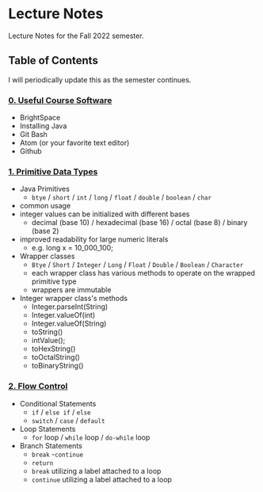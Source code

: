 # Lecture Notes

Lecture Notes for the Fall 2022 semester.

## Table of Contents

I will periodically update this as the semester continues.

### [0. Useful Course Software](00_useful_course_software.md)

- BrightSpace
- Installing Java
- Git Bash
- Atom (or your favorite text editor)
- Github

### [1. Primitive Data Types](01_primitive_data_types.md)

- Java Primitives
  - `btye` / `short` / `int` / `long` / `float` / `double` / `boolean` / `char`
- common usage
- integer values can be initialized with different bases
    - decimal (base 10) / hexadecimal (base 16) / octal (base 8) / binary (base 2)
- improved readability for large numeric literals
    - e.g. long x = 10_000_100;
- Wrapper classes
    - `Btye` / `Short` / `Integer` / `Long` / `Float` / `Double` / `Boolean` / `Character`
    - each wrapper class has various methods to operate on the wrapped primitive type
    - wrappers are immutable
- Integer wrapper class's methods
    - Integer.parseInt(String)
    - Integer.valueOf(int)
    - Integer.valueOf(String)
    - toString()
    - intValue();
    - toHexString()
    - toOctalString()
    - toBinaryString()

### [2. Flow Control](02_flow_control.md)

- Conditional Statements
    - `if` / `else if` / `else`
    - `switch` / `case` / `default`
- Loop Statements
    - `for` loop / `while` loop / `do-while` loop
- Branch Statements
    - `break`
    -`continue`
    - `return`
    - `break` utilizing a label attached to a loop
    - `continue` utilizing a label attached to a loop
    




